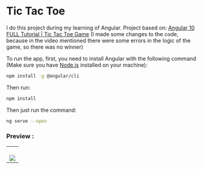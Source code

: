 # Tic Tac Toe
I do this project during my learning of Angular. Project based on: <a href="https://www.youtube.com/watch?v=nEC4iYRD5n0">Angular 10 FULL Tutorial | Tic Tac Toe Game</a> (I made some changes to the code, because in the video mentioned there were some errors in the logic of the game, so there was no winner)

To run the app, first, you need to install Angular with the following command (Make sure you have <a href="https://nodejs.org/en/download/">Node.js</a> installed on your machine):
```bash 
npm install -g @angular/cli
``` 
Then run:
```bash 
npm install
``` 
Then just run the command:
```bash 
ng serve --open
``` 


### Preview :

<table width="100%"> 
<tr> 
<td width="100%"> 
<br> 
<img src="https://github.com/jonathanoliveirarocha/Jogo-da-Velha/blob/master/SAMPLE.png"> 
</td> 
</table>
